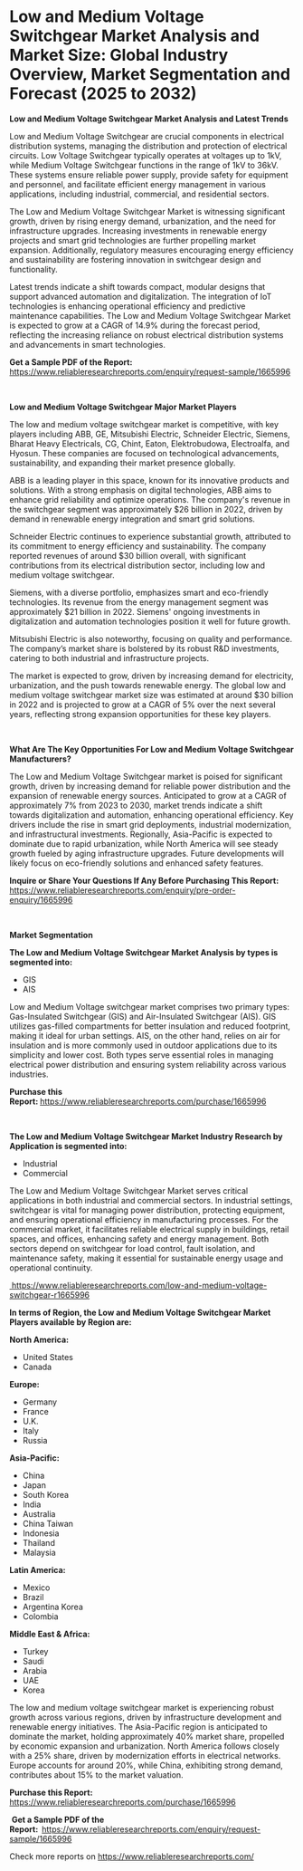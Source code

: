 <p><h1>Low and Medium Voltage Switchgear Market Analysis and Market Size: Global Industry Overview, Market Segmentation and Forecast (2025 to 2032)</h1></p><p><strong>Low and Medium Voltage Switchgear Market Analysis and Latest Trends</strong></p>
<p><p>Low and Medium Voltage Switchgear are crucial components in electrical distribution systems, managing the distribution and protection of electrical circuits. Low Voltage Switchgear typically operates at voltages up to 1kV, while Medium Voltage Switchgear functions in the range of 1kV to 36kV. These systems ensure reliable power supply, provide safety for equipment and personnel, and facilitate efficient energy management in various applications, including industrial, commercial, and residential sectors.</p><p>The Low and Medium Voltage Switchgear Market is witnessing significant growth, driven by rising energy demand, urbanization, and the need for infrastructure upgrades. Increasing investments in renewable energy projects and smart grid technologies are further propelling market expansion. Additionally, regulatory measures encouraging energy efficiency and sustainability are fostering innovation in switchgear design and functionality.</p><p>Latest trends indicate a shift towards compact, modular designs that support advanced automation and digitalization. The integration of IoT technologies is enhancing operational efficiency and predictive maintenance capabilities. The Low and Medium Voltage Switchgear Market is expected to grow at a CAGR of 14.9% during the forecast period, reflecting the increasing reliance on robust electrical distribution systems and advancements in smart technologies.</p></p>
<p><strong>Get a Sample PDF of the Report:&nbsp;</strong> <a href="https://www.reliableresearchreports.com/enquiry/request-sample/1665996?utm_campaign=2333&utm_medium=2&utm_source=Github&utm_content=ia&utm_term=17022025&utm_id=low-and-medium-voltage-switchgear">https://www.reliableresearchreports.com/enquiry/request-sample/1665996</a></p>
<p>&nbsp;</p>
<p><strong>Low and Medium Voltage Switchgear Major Market Players</strong></p>
<p><p>The low and medium voltage switchgear market is competitive, with key players including ABB, GE, Mitsubishi Electric, Schneider Electric, Siemens, Bharat Heavy Electricals, CG, Chint, Eaton, Elektrobudowa, Electroalfa, and Hyosun. These companies are focused on technological advancements, sustainability, and expanding their market presence globally.</p><p>ABB is a leading player in this space, known for its innovative products and solutions. With a strong emphasis on digital technologies, ABB aims to enhance grid reliability and optimize operations. The company's revenue in the switchgear segment was approximately $26 billion in 2022, driven by demand in renewable energy integration and smart grid solutions.</p><p>Schneider Electric continues to experience substantial growth, attributed to its commitment to energy efficiency and sustainability. The company reported revenues of around $30 billion overall, with significant contributions from its electrical distribution sector, including low and medium voltage switchgear.</p><p>Siemens, with a diverse portfolio, emphasizes smart and eco-friendly technologies. Its revenue from the energy management segment was approximately $21 billion in 2022. Siemens' ongoing investments in digitalization and automation technologies position it well for future growth.</p><p>Mitsubishi Electric is also noteworthy, focusing on quality and performance. The company’s market share is bolstered by its robust R&D investments, catering to both industrial and infrastructure projects.</p><p>The market is expected to grow, driven by increasing demand for electricity, urbanization, and the push towards renewable energy. The global low and medium voltage switchgear market size was estimated at around $30 billion in 2022 and is projected to grow at a CAGR of 5% over the next several years, reflecting strong expansion opportunities for these key players.</p></p>
<p>&nbsp;</p>
<p><strong>What Are The Key Opportunities For Low and Medium Voltage Switchgear Manufacturers?</strong></p>
<p><p>The Low and Medium Voltage Switchgear market is poised for significant growth, driven by increasing demand for reliable power distribution and the expansion of renewable energy sources. Anticipated to grow at a CAGR of approximately 7% from 2023 to 2030, market trends indicate a shift towards digitalization and automation, enhancing operational efficiency. Key drivers include the rise in smart grid deployments, industrial modernization, and infrastructural investments. Regionally, Asia-Pacific is expected to dominate due to rapid urbanization, while North America will see steady growth fueled by aging infrastructure upgrades. Future developments will likely focus on eco-friendly solutions and enhanced safety features.</p></p>
<p><strong>Inquire or Share Your Questions If Any Before Purchasing This Report:</strong> <a href="https://www.reliableresearchreports.com/enquiry/pre-order-enquiry/1665996?utm_campaign=2333&utm_medium=2&utm_source=Github&utm_content=ia&utm_term=17022025&utm_id=low-and-medium-voltage-switchgear">https://www.reliableresearchreports.com/enquiry/pre-order-enquiry/1665996</a></p>
<p>&nbsp;</p>
<p><strong>Market Segmentation</strong></p>
<p><strong>The Low and Medium Voltage Switchgear Market Analysis by types is segmented into:</strong></p>
<p><ul><li>GIS</li><li>AIS</li></ul></p>
<p><p>Low and Medium Voltage switchgear market comprises two primary types: Gas-Insulated Switchgear (GIS) and Air-Insulated Switchgear (AIS). GIS utilizes gas-filled compartments for better insulation and reduced footprint, making it ideal for urban settings. AIS, on the other hand, relies on air for insulation and is more commonly used in outdoor applications due to its simplicity and lower cost. Both types serve essential roles in managing electrical power distribution and ensuring system reliability across various industries.</p></p>
<p><strong>Purchase this Report:&nbsp;</strong><a href="https://www.reliableresearchreports.com/purchase/1665996?utm_campaign=2333&utm_medium=2&utm_source=Github&utm_content=ia&utm_term=17022025&utm_id=low-and-medium-voltage-switchgear">https://www.reliableresearchreports.com/purchase/1665996</a></p>
<p>&nbsp;</p>
<p><strong>The Low and Medium Voltage Switchgear Market Industry Research by Application is segmented into:</strong></p>
<p><ul><li>Industrial</li><li>Commercial</li></ul></p>
<p><p>The Low and Medium Voltage Switchgear Market serves critical applications in both industrial and commercial sectors. In industrial settings, switchgear is vital for managing power distribution, protecting equipment, and ensuring operational efficiency in manufacturing processes. For the commercial market, it facilitates reliable electrical supply in buildings, retail spaces, and offices, enhancing safety and energy management. Both sectors depend on switchgear for load control, fault isolation, and maintenance safety, making it essential for sustainable energy usage and operational continuity.</p></p>
<p><a href="https://www.reliableresearchreports.com/low-and-medium-voltage-switchgear-r1665996?utm_campaign=2333&utm_medium=2&utm_source=Github&utm_content=ia&utm_term=17022025&utm_id=low-and-medium-voltage-switchgear">&nbsp;https://www.reliableresearchreports.com/low-and-medium-voltage-switchgear-r1665996</a></p>
<p><strong>In terms of Region, the Low and Medium Voltage Switchgear Market Players available by Region are:</strong></p>
<p>
    <p> <strong> North America: </strong>
        <ul>
            <li>United States</li>
            <li>Canada</li>
        </ul>
        </p> 
    <p> <strong> Europe: </strong>
        <ul>
            <li>Germany</li>
            <li>France</li>
            <li>U.K.</li>
            <li>Italy</li>
            <li>Russia</li>
        </ul>
        </p> 
    <p> <strong> Asia-Pacific: </strong>
        <ul>
            <li>China</li>
            <li>Japan</li>
            <li>South Korea</li>
            <li>India</li>
            <li>Australia</li>
            <li>China Taiwan</li>
            <li>Indonesia</li>
            <li>Thailand</li>
            <li>Malaysia</li>
        </ul>
        </p> 
    <p> <strong> Latin America: </strong>
        <ul>
            <li>Mexico</li>
            <li>Brazil</li>
            <li>Argentina Korea</li>
            <li>Colombia</li>
        </ul>
        </p> 
    <p> <strong> Middle East & Africa: </strong>
        <ul>
            <li>Turkey</li>
            <li>Saudi</li>
            <li>Arabia</li>
            <li>UAE</li>
            <li>Korea</li>
        </ul>
    </p>
    </p>
<p><p>The low and medium voltage switchgear market is experiencing robust growth across various regions, driven by infrastructure development and renewable energy initiatives. The Asia-Pacific region is anticipated to dominate the market, holding approximately 40% market share, propelled by economic expansion and urbanization. North America follows closely with a 25% share, driven by modernization efforts in electrical networks. Europe accounts for around 20%, while China, exhibiting strong demand, contributes about 15% to the market valuation.</p></p>
<p><strong>Purchase this Report: </strong><a href="https://www.reliableresearchreports.com/purchase/1665996?utm_campaign=2333&utm_medium=2&utm_source=Github&utm_content=ia&utm_term=17022025&utm_id=low-and-medium-voltage-switchgear">https://www.reliableresearchreports.com/purchase/1665996</a></p>
<p>&nbsp;<strong>Get a Sample PDF of the Report:&nbsp;&nbsp;</strong><a href="https://www.reliableresearchreports.com/enquiry/request-sample/1665996?utm_campaign=2333&utm_medium=2&utm_source=Github&utm_content=ia&utm_term=17022025&utm_id=low-and-medium-voltage-switchgear">https://www.reliableresearchreports.com/enquiry/request-sample/1665996</a></p>
<p><strong></strong></p>
<p>Check more reports on <a href="https://www.reliableresearchreports.com/?utm_campaign=2333&utm_medium=2&utm_source=Github&utm_content=ia&utm_term=17022025&utm_id=low-and-medium-voltage-switchgear">https://www.reliableresearchreports.com/</a></p>